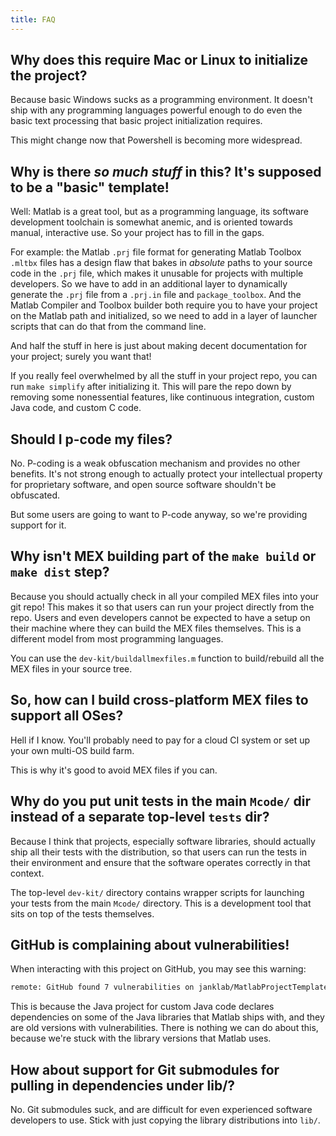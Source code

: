 ```yaml
---
title: FAQ
---
```


## Why does this require Mac or Linux to initialize the project?

Because basic Windows sucks as a programming environment. It doesn't ship with any programming languages powerful enough to do even the basic text processing that basic project initialization requires.

This might change now that Powershell is becoming more widespread.

## Why is there _so much stuff_ in this? It's supposed to be a "basic" template!

Well: Matlab is a great tool, but as a programming language, its software development toolchain is somewhat anemic, and is oriented towards manual, interactive use. So your project has to fill in the gaps.

For example: the Matlab `.prj` file format for generating Matlab Toolbox `.mltbx` files has a design flaw that bakes in _absolute_ paths to your source code in the `.prj` file, which makes it unusable for projects with multiple developers. So we have to add in an additional layer to dynamically generate the `.prj` file from a `.prj.in` file and `package_toolbox`. And the Matlab Compiler and Toolbox builder both require you to have your project on the Matlab path and initialized, so we need to add in a layer of launcher scripts that can do that from the command line.

And half the stuff in here is just about making decent documentation for your project; surely you want that!

If you really feel overwhelmed by all the stuff in your project repo, you can run `make simplify` after initializing it. This will pare the repo down by removing some nonessential features, like continuous integration, custom Java code, and custom C code.

## Should I p-code my files?

No. P-coding is a weak obfuscation mechanism and provides no other benefits. It's not strong enough to actually protect your intellectual property for proprietary software, and open source software shouldn't be obfuscated.

But some users are going to want to P-code anyway, so we're providing support for it.

## Why isn't MEX building part of the `make build` or `make dist` step?

Because you should actually check in all your compiled MEX files into your git repo! This makes it so that users can run your project directly from the repo. Users and even developers cannot be expected to have a setup on their machine where they can build the MEX files themselves. This is a different model from most programming languages.

You can use the `dev-kit/buildallmexfiles.m` function to build/rebuild all the MEX files in your source tree.

## So, how can I build cross-platform MEX files to support all OSes?

Hell if I know. You'll probably need to pay for a cloud CI system or set up your own multi-OS build farm.

This is why it's good to avoid MEX files if you can.

## Why do you put unit tests in the main `Mcode/` dir instead of a separate top-level `tests` dir?

Because I think that projects, especially software libraries, should actually ship all their tests with the distribution, so that users can run the tests in their environment and ensure that the software operates correctly in that context.

The top-level `dev-kit/` directory contains wrapper scripts for launching your tests from the main `Mcode/` directory. This is a development tool that sits on top of the tests themselves.

## GitHub is complaining about vulnerabilities!

When interacting with this project on GitHub, you may see this warning:

```bash
remote: GitHub found 7 vulnerabilities on janklab/MatlabProjectTemplate's default branch (3 high, 4 moderate). To find out more,
```

This is because the Java project for custom Java code declares dependencies on some of the Java libraries that Matlab ships with, and they are old versions with vulnerabilities. There is nothing we can do about this, because we're stuck with the library versions that Matlab uses.

## How about support for Git submodules for pulling in dependencies under lib/?

No. Git submodules suck, and are difficult for even experienced software developers to use. Stick with just copying the library distributions into `lib/`.
